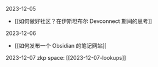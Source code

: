 2023-12-05

- [[如何做好社区？在伊斯坦布尔 Devconnect 期间的思考]]

2023-12-06

- [[如何发布一个 Obsidian 的笔记网站]]

2023-12-07
zkp space: [[2023-12-07-lookups]]
